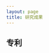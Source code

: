 ```yaml
---
layout: page
title: 研究成果
---
```

<!--
 * @Author: Conghao Wong
 * @Date: 2023-03-08 19:13:03
 * @LastEditors: Conghao Wong
 * @LastEditTime: 2023-03-08 19:39:14
 * @Description: file content
 * @Github: https://cocoon2wong.github.io
 * Copyright 2023 Conghao Wong, All Rights Reserved.
-->

## 专利
<!-- 增加专利统计性描述。 -->
